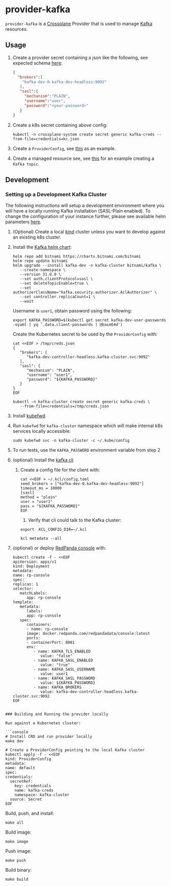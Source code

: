 # provider-kafka

`provider-kafka` is a [Crossplane](https://crossplane.io/) Provider that is used to
manage [Kafka](https://kafka.apache.org/) resources.

## Usage

1. Create a provider secret containing a json like the following, see expected
   schema [here](internal/clients/kafka/config.go):

    ```json
    {
      "brokers":[
        "kafka-dev-0.kafka-dev-headless:9092"
       ],
       "sasl":{
         "mechanism":"PLAIN",
         "username":"user",
         "password":"<your-password>"
       }
    }
    ```

2. Create a k8s secret containing above config:

    ```console
    kubectl -n crossplane-system create secret generic kafka-creds --from-file=credentials=kc.json
    ```

3. Create a `ProviderConfig`, see [this](examples/provider/config.yaml) as an example.


4. Create a managed resource see, see [this](examples/topic/topic.yaml) for an example creating a `Kafka topic`.

## Development

### Setting up a Development Kafka Cluster

The following instructions will setup a development environment where you will have a locally running Kafka
installation (SASL-Plain enabled). To change the configuration of your instance further, please see available helm
parameters [here](https://github.com/bitnami/charts/tree/master/bitnami/kafka/#installing-the-chart).

1. (Optional) Create a local [kind](https://kind.sigs.k8s.io/) cluster unless you want to develop against an existing
   k8s cluster.

2. Install the [Kafka helm chart](https://bitnami.com/stack/kafka/helm):

   ```shell
   helm repo add bitnami https://charts.bitnami.com/bitnami
   helm repo update bitnami
   helm upgrade --install kafka-dev -n kafka-cluster bitnami/kafka \
      --create-namespace \
      --version 31.0.0 \
      --set auth.clientProtocol=sasl \
      --set deleteTopicEnable=true \
      --set authorizerClassName="kafka.security.authorizer.AclAuthorizer" \
      --set controller.replicaCount=1 \
      --wait
   ```

   Username is `user1`, obtain password using the following:

   ```shell
   export KAFKA_PASSWORD=$(kubectl get secret kafka-dev-user-passwords -oyaml | yq '.data.client-passwords | @base64d')
   ```

   Create the Kubernetes secret to be used by the `ProviderConfig` with:
   
   ```shell
   cat <<EOF > /tmp/creds.json
   {
      "brokers": [
         "kafka-dev-controller-headless.kafka-cluster.svc:9092"
      ],
      "sasl": {
         "mechanism": "PLAIN",
         "username": "user1",
         "password": "${KAFKA_PASSWORD}"
      }
   }
   EOF

   kubectl -n kafka-cluster create secret generic kafka-creds \
      --from-file=credentials=/tmp/creds.json
   ```

3. Install [kubefwd](https://github.com/txn2/kubefwd#os).

4. Run `kubefwd` for `kafka-cluster` namespace which will make internal k8s services locally accessible:

   ```console
   sudo kubefwd svc -n kafka-cluster -c ~/.kube/config
   ```
5. To run tests, use the `KAFKA_PASSWORD` environment variable from step 2

6. (optional) Install the [kafka cli](https://github.com/twmb/kcl)
   1. Create a config file for the client with:

      ```shell
      cat <<EOF > ~/.kcl/config.toml
      seed_brokers = ["kafka-dev-0.kafka-dev-headless:9092"]
      timeout_ms = 10000
      [sasl]
      method = "plain"
      user = "user1"
      pass = "${KAFKA_PASSWORD}"
      EOF
      ```
      
       1. Verify that cli could talk to the Kafka cluster:
      
         ```shell
         export  KCL_CONFIG_DIR=~/.kcl
         
         kcl metadata --all
         ```

6. (optional) or deploy [RedPanda console](https://github.com/redpanda-data/console) with:

   ```shell
   kubectl create -f - <<EOF
   apiVersion: apps/v1
   kind: Deployment
   metadata:
   name: rp-console
   spec:
   replicas: 1
   selector:
      matchLabels:
         app: rp-console
   template:
      metadata:
         labels:
         app: rp-console
      spec:
         containers:
         - name: rp-console
         image: docker.redpanda.com/redpandadata/console:latest
         ports:
         - containerPort: 8001
         env:
            - name: KAFKA_TLS_ENABLED
               value: "false"
            - name: KAFKA_SASL_ENABLED
               value: "true"
            - name: KAFKA_SASL_USERNAME
               value: user1
            - name: KAFKA_SASL_PASSWORD
               value: ${KAFKA_PASSWORD}
            - name: KAFKA_BROKERS
               value: kafka-dev-controller-headless.kafka-cluster.svc:9092
   EOF
  ```

### Building and Running the provider locally

Run against a Kubernetes cluster:

```console
# Install CRD and run provider locally
make dev

# Create a ProviderConfig pointing to the local Kafka cluster
kubectl apply -f - <<EOF
kind: ProviderConfig
metadata:
  name: default
spec:
  credentials:
    secretRef:
      key: credentials
      name: kafka-creds
      namespace: kafka-cluster
    source: Secret
EOF
```

Build, push, and install:

```console
make all
```

Build image:

```console
make image
```

Push image:

```console
make push
```

Build binary:

```console
make build
```
